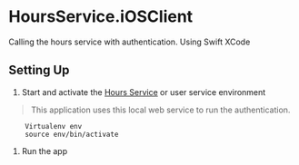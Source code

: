 # HoursService.iOSClient
Calling the hours service with authentication. Using Swift XCode

## Setting Up

1. Start and activate the [Hours Service](https://github.com/TangentMicroServices/HoursService "Hours Service") or user service environment
> This application uses this local web service to run the authentication.

		Virtualenv env
		source env/bin/activate

1. Run the app
